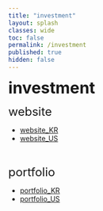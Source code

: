 ```yaml
---
title: "investment"
layout: splash
classes: wide
toc: false
permalink: /investment
published: true
hidden: false
---
```


<font size="6"><span style="font-weight:bold;"> investment </span></font>
<br>

<font size="5"> website </font>

- [website_KR](/investment/website_KR)
- [website_US](/investment/website_US)
<br>

<font size="5"> portfolio </font>

- [portfolio_KR](/investment/portfolio_KR)
- [portfolio_US](/investment/portfolio_US)
